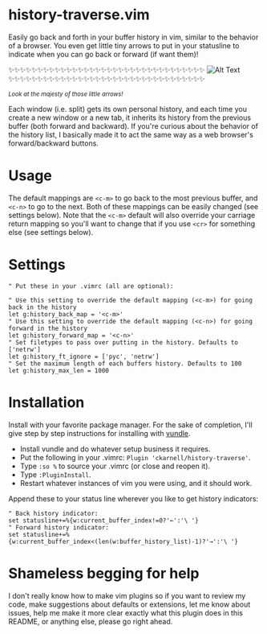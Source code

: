 # history-traverse.vim
Easily go back and forth in your buffer history in vim, similar to the behavior of a browser. You even get little tiny arrows to put in your statusline to indicate when you can go back or forward (if want them)!


:sparkles::sparkles::sparkles::sparkles::sparkles::sparkles::sparkles::sparkles::sparkles::sparkles::sparkles::sparkles::sparkles::sparkles::sparkles::sparkles::sparkles::sparkles::sparkles::sparkles::sparkles::sparkles::sparkles::sparkles::sparkles::sparkles::sparkles::sparkles::sparkles::sparkles::sparkles::sparkles::sparkles::sparkles:
![Alt Text](http://g.recordit.co/57fvVbiwZ0.gif)
:sparkles::sparkles::sparkles::sparkles::sparkles::sparkles::sparkles::sparkles::sparkles::sparkles::sparkles::sparkles::sparkles::sparkles::sparkles::sparkles::sparkles::sparkles::sparkles::sparkles::sparkles::sparkles::sparkles::sparkles::sparkles::sparkles::sparkles::sparkles::sparkles::sparkles::sparkles::sparkles::sparkles::sparkles:

<sup><i>Look at the majesty of those little arrows!</i></sup>

Each window (i.e. split) gets its own personal history, and each time you create a new window or a new tab, it inherits its history from the previous buffer (both forward and backward). If you're curious about the behavior of the history list, I basically made it to act the same way as a web browser's forward/backward buttons.

# Usage

The default mappings are `<c-m>` to go back to the most previous buffer, and `<c-n>` to go to the next. Both of these mappings can be easily changed (see settings below). Note that the `<c-m>` default will also override your carriage return mapping so you'll want to change that if you use `<cr>` for something else (see settings below).

# Settings
```vim
" Put these in your .vimrc (all are optional):

" Use this setting to override the default mapping (<c-m>) for going back in the history
let g:history_back_map = '<c-m>'
" Use this setting to override the default mapping (<c-n>) for going forward in the history
let g:history_forward_map = '<c-n>'
" Set filetypes to pass over putting in the history. Defaults to ['netrw']
let g:history_ft_ignore = ['pyc', 'netrw']
" Set the maximum length of each buffers history. Defaults to 100
let g:history_max_len = 1000
```

# Installation
Install with your favorite package manager. For the sake of completion, I'll give step by step instructions for installing with [vundle](https://github.com/VundleVim/Vundle.vim).

- Install vundle and do whatever setup business it requires.
- Put the following in your .vimrc: `Plugin 'ckarnell/history-traverse'`.
- Type `:so %` to source your .vimrc (or close and reopen it).
- Type `:PluginInstall`.
- Restart whatever instances of vim you were using, and it should work.

Append these to your status line wherever you like to get history indicators:
```vim
" Back history indicator:
set statusline+=%{w:current_buffer_index!=0?'←':'\ '}
" Forward history indicator:
set statusline+=%{w:current_buffer_index<(len(w:buffer_history_list)-1)?'→':'\ '}
```

# Shameless begging for help
I don't really know how to make vim plugins so if you want to review my code, make suggestions about defaults or extensions, let me know about issues, help me make it more clear exactly what this plugin does in this README, or anything else, please go right ahead.
